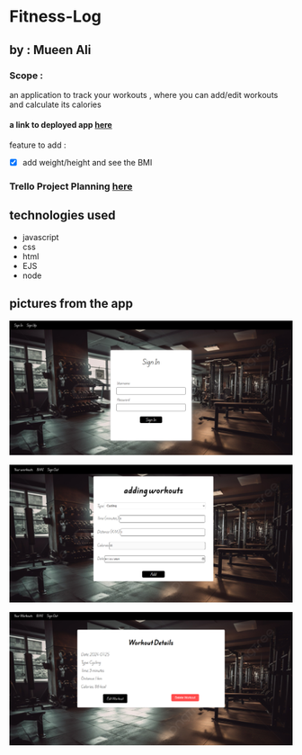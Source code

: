 # Fitness-Log

## by : Mueen Ali



### Scope :
an application to track your workouts , where you can add/edit workouts and calculate its calories 

#### a link to deployed app [here](https://fitness-log-8da007ba5e00.herokuapp.com/)

feature to add :


- [x] add weight/height and see the BMI 



### Trello Project Planning [here](https://trello.com/b/OpzPZ7t5/fitness-log)

## technologies used 
- javascript
- css
- html
- EJS
- node


## pictures from the app
![log in ](public/Images/login.png)

![add ](public/Images/add.png)

![show](public/Images/show.png)

